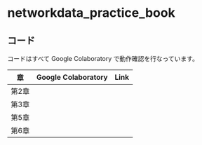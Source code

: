 # networkdata_practice_book

## コード

コードはすべて Google Colaboratory で動作確認を行なっています。

| 章 | Google Colaboratory | Link |
| --- | --- | --- |
| 第2章 |  |  |
| 第3章 |  |  |
| 第5章 |  |  |
| 第6章 |  |  |

